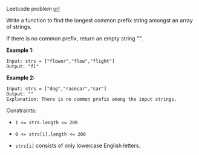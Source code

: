 Leetcode problem [url](https://leetcode.com/problems/longest-common-prefix)

Write a function to find the longest common prefix string amongst an array of strings.

If there is no common prefix, return an empty string "".

**Example 1:**
```
Input: strs = ["flower","flow","flight"]
Output: "fl"
```

**Example 2:**
```
Input: strs = ["dog","racecar","car"]
Output: ""
Explanation: There is no common prefix among the input strings.
```

Constraints:
- `1 <= strs.length <= 200`

- `0 <= strs[i].length <= 200`

- `strs[i]` consists of only lowercase English letters.